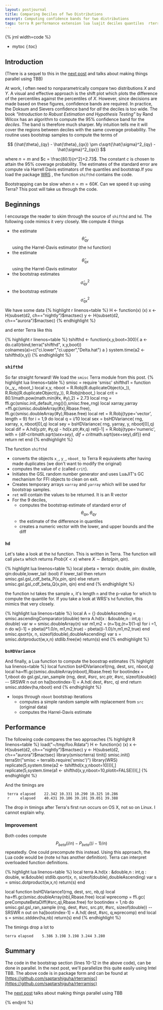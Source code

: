 ```yaml
---
layout: postjournal
title: Comparing Deciles of Two Distributions
excerpt: Computing confidence bands for two distributions
tags: terra R performance extension lua luajit deciles quantiles  rterra
---
```


{% jrnl width=code %}

* mytoc
{:toc}

## Introduction

(There is a sequel to this in the
[next post](http://people.mozilla.org/~sguha/blog/2014/03/26/shift-plots-parallel.html)
and talks about making things parallel using TBB)

At work, I often need to nonparametrically compare two distributions $X$ and $Y$. A visual
and effective approach is the shift plot which plots the difference of the
percentiles against the percentiles of $X$. However, since decisions are made
based on these figures, confidence bands are required. In practice, the Doksum
and Sievers confidence band for _all_ the deciles is too wide. The book
_"Introduction to Robust Estimation and Hypothesis Testing"_ by Rand Wilcox has
an algorithm to compute the 95% confidence band for the _deciles_. The band is
therefore much sharper. My intuition tells me it will cover the regions between
deciles with the same coverage probability. The routine uses bootstrap samples to compute the terms of

$$
(\hat{\theta}_{qy} - \hat{\theta}_{qx}) \pm c\sqrt{\hat{\sigma}^2_{qy} -\hat{\sigma}^2_{qx}}
$$

where $n=m$ and $c = \frac{80.1}{n^2}+2.73$. The constant $c$ is chosen to
attain the 95% coverage probability. The estimates of the standard error are
compute via Harrell Davis estimators of the quantiles and bootstrap.If you load
the package
[WRS](http://www.r-bloggers.com/r-package-wilcox-robust-statistics-updated-wrs-v0-20/)
, the function `shifthd` contains the code.

Bootstrapping can be slow when $n=m=60K$. Can we speed it up using Terra? This
post will take us through the code.

## Beginnings
I encourage the reader to skim through the source of `shifthd` and `hd`. The
following code mimics it very closely. We compute 4 things

- the estimate  $$\hat{\theta}_{qy}$$ using the Harrel-Davis estimator (the `hd`
function)
- the estimate  $$\hat{\theta}_{qx}$$ using the Harrel-Davis estimator
- the bootstrap estimates  $$\hat{\sigma}^2_{qy}$$
- the bootstrap estimate  $$\hat{\sigma}^2_{qx}$$

We have some data
{% highlight r linenos=table %}
H <- function(x) (x)
x <- H(subset(d2, ch=="nightly")$mactsec)
y <- H(subset(d2, ch=="aurora")$mactsec)
{% endhighlight %}
	
and enter Terra like this

{% highlight r linenos=table %}
tshifthd <- function(x,y,boot=300){
    a <- do.call(rbind,terra("shifthd", x,y,boot))
    colnames(a)=c("ci.lower","ci.upper","Delta.hat")
    a
}
system.time(a2 <- tshifthd(x,y))
{% endhighlight %}


### `shifthd`
So far straight forward! We load the `smisc` Terra module from this post.
{% highlight lua  linenos=table %}
smisc = require 'smisc'
shifthd1 = function (x_,y_, nboot_)
   local x,y, nboot = R.Robj(R.duplicateObject(x_)), R.Robj(R.duplicateObject(y_)), R.Robj(nboot_)
   local crit = 80.1/math.pow(math.min(#x, #y),2) + 2.73
   local rng = ffi.gc(smisc.init_default_rng()(),smisc.free_rng)
   local xarray,yarray =ffi.gc(smisc.doubleArray(#x),Rbase.free), ffi.gc(smisc.doubleArray(#y),Rbase.free)
   local ret = R.Robj{type='vector', length = 9}
   for i = 1,9 do
      local q = i/10
      local sex = bsHDVariance( rng, xarray, x,  nboot[0],q)
      local sey = bsHDVariance( rng, yarray, y,  nboot[0],q)
      local dif = A.hd(y.ptr, #y,q) - hd(x.ptr,#x,q)
      ret[i-1] = R.Robj{type='numeric', with = {dif-crit*math.sqrt(sex+sey), dif + crit*math.sqrt(sex+sey),dif}}
   end
   return ret
end
{% endhighlight  %}


The function `shifthd`

- converts the objects `x_`, `y_`, `nboot_` to Terra R equivalents after having
  made duplicates (we don't want to modify the original)
- computes the value of $c$ (called `crit`).
- Initiates the GSL random number generator and uses LuaJIT's GC mechanism for
  FFI objects to clean on exit.
- Creates temporary arrays `xarray` and `yarray` which will be used for
  bootstrap samples.
- `ret` will contain the values to be returned. It is an R vector
- For the 9 deciles,
  - computes the bootstrap estimate of standard error of $$\theta_{qx},\theta_{qy}$$
  - the estimate of the difference in quantiles
  - creates a numeric vector with the lower, and upper bounds and the diff

### `hd`

Let's take a look at the `hd` function. This is written in Terra. The function
will call `pbeta` which returns  $Prob(X<x)$ where $X \sim Beta(pin,qin)$.

{% highlight lua  linenos=table %}
local pbeta = terra(x: double, pin: double, qin:double,lower_tail :bool)
   if lower_tail then
      return smisc.gsl.gsl_cdf_beta_P(x,pin, qin)
   else
      return smisc.gsl.gsl_cdf_beta_Q(x,pin, qin)
   end
end
{% endhighlight %}

the function `hd` takes the sample `x`, it's length `n` and the p-value for
which to compute the quantile for. If you take a look at WRS's `hd` function,
this mimics that very closely.

{% highlight lua linenos=table %}
local A = {}
doubleAscending = smisc.ascendingComparator(double)
terra  A.hd(x : &double,n : int,q : double)
 var w = smisc.doubleArray(n) 
 var m1,m2 = (n+1)*q,(n+1)*(1-q)
 for i =1, n do
    w[i-1] = pbeta(i*1.0/n, m1,m2,true) - pbeta((i-1.0)/n,m1,m2,true)
 end
 smisc.qsort(x, n, sizeof(double),doubleAscending)
 var s = smisc.dotproduct(w,x,n)
 stdlib.free(w)
 return(s)
end
{% endhighlight %}

### `bsHDVariance`
And finally, a Lua function to compute the boostrap estimates
{% highlight lua  linenos=table  %}
local function bsHDVariance1(rng, dest,  src,  nboot,q)
   local ha=ffi.gc(smisc.doubleArray(nboot),Rbase.free)
   for bootindex = 1,nboot do
      gsl.gsl_ran_sample (rng, dest, #src, src.ptr, #src, sizeof(double)) -- SRSWR n out on
      ha[bootindex-1] = A.hd( dest, #src, q)
   end
   return smisc.stddev(ha,nboot)
end
{% endhighlight %}
	
- loops through `nboot` bootstrap iterations
  - computes a simple random sample with replacement from `src` (original data)
  - computes the Harrel-Davis estimate




## Performance
The following code compares the two approaches
{% highlight R linenos=table %}
load("~/tmp/foo.Rdata")
H <- function(x) (x)
x <- H(subset(d2, ch=="nightly")$mactsec)
y <- H(subset(d2, ch=="aurora")$mactsec)
library(smiscrterra)
tinit()
smisc.init()
terraStr("smisc = terralib.require('smisc')")
library(WRS)
replicate(5,system.time(a2 <- tshifthd(x,y,nboot=10)))[,]
replicate(5,system.time(a1 <- shifthd(x,y,nboot=10,plotit=FALSE)))[,]
{% endhighlight %}

And the timings are


     terra elapsed    22.342 10.331 10.290 10.325 10.286
     r     elapsed    40.431 39.106 39.101 39.051 39.388

The drop in timings after Terra's first run occurs on OS X, not so on Linux. I
cannot explain why.

### Improvement
Both codes compute $$P_{beta}(i/n)-P_{beta}((i-1)/n)$$ repeatedly. One could
precompute this instead. Using this approach, the Lua code would be (note `hd`
has another definition). Terra can interpret overloaded function definitions.

{% highlight lua linenos=table %}
local terra  A.hd(x : &double,n : int,q : double, w:&double)
   stdlib.qsort(x, n, sizeof(double),doubleAscending)
   var s = smisc.dotproduct(w,x,n)
   return(s)
end

local function bsHDVariance1(rng, dest,  src,  nb,q)
   local ha=ffi.gc(smisc.doubleArray(nb),Rbase.free)
   local wprecomp = ffi.gc( preComputeBetaDiff(#src,q),Rbase.free)
   for bootindex = 1,nb do
      smisc.gsl.gsl_ran_sample (rng, dest, #src, src.ptr, #src, sizeof(double)) -- SRSWR n out on
      ha[bootindex-1] = A.hd( dest, #src, q,wprecomp)
   end
   local s =  smisc.stddev(ha,nb)
   return(s)
end
{% endhighlight %}

The timings drop a lot to

    terra elapsed    5.386 3.198 3.198 3.244 3.280

## Summary
The code in the bootstrap section (lines 10-12 in the above code),
can be done in parallel. In the next post, we'll  parallelize this quite easily
using Intel TBB.  The above code is in package form and can be found at
[https://github.com/saptarshiguha/rterramisc](https://github.com/saptarshiguha/rterramisc)

The
[next post](http://people.mozilla.org/~sguha/blog/2014/03/26/shift-plots-parallel.html)
talks about making things parallel using TBB

{% endjrnl %}
